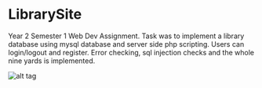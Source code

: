 LibrarySite
===========

Year 2 Semester 1 Web Dev Assignment. Task was to implement a library database using mysql database and server side php scripting. Users can login/logout and register. Error checking, sql injection checks and the whole nine yards is implemented.

![alt tag](https://github.com/Zontzor/LibraryPHP/blob/master/docs/screencap.png)
